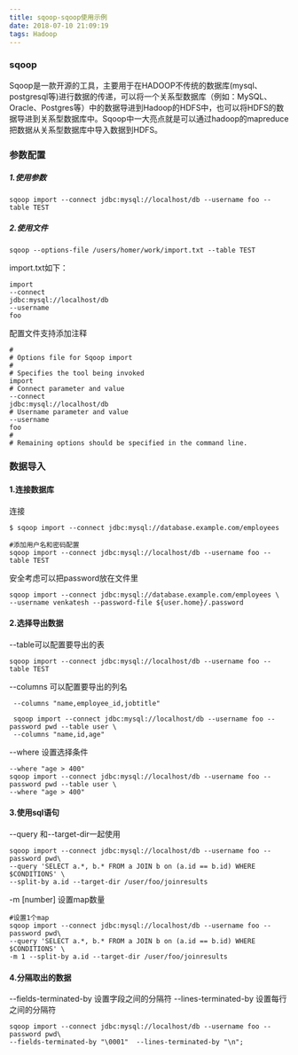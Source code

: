 ```yaml
---
title: sqoop-sqoop使用示例
date: 2018-07-10 21:09:19
tags: Hadoop
---
```

### sqoop
Sqoop是一款开源的工具，主要用于在HADOOP不传统的数据库(mysql、postgresql等)进行数据的传递，可以将一个关系型数据库（例如：MySQL、Oracle、Postgres等）中的数据导进到Hadoop的HDFS中，也可以将HDFS的数据导进到关系型数据库中。Sqoop中一大亮点就是可以通过hadoop的mapreduce把数据从关系型数据库中导入数据到HDFS。
### 参数配置
##### 1.使用参数
```
sqoop import --connect jdbc:mysql://localhost/db --username foo --table TEST
```
##### 2.使用文件
```
sqoop --options-file /users/homer/work/import.txt --table TEST
```
import.txt如下：
```
import
--connect
jdbc:mysql://localhost/db
--username
foo
```
配置文件支持添加注释
```
#
# Options file for Sqoop import
#
# Specifies the tool being invoked
import
# Connect parameter and value
--connect
jdbc:mysql://localhost/db
# Username parameter and value
--username
foo
#
# Remaining options should be specified in the command line.
```
### 数据导入
#### 1.连接数据库
连接

    $ sqoop import --connect jdbc:mysql://database.example.com/employees
    
    #添加用户名和密码配置
    sqoop import --connect jdbc:mysql://localhost/db --username foo --table TEST
安全考虑可以把password放在文件里

    sqoop import --connect jdbc:mysql://database.example.com/employees \
    --username venkatesh --password-file ${user.home}/.password

#### 2.选择导出数据
--table可以配置要导出的表
    
    sqoop import --connect jdbc:mysql://localhost/db --username foo --table TEST
--columns 可以配置要导出的列名

     --columns "name,employee_id,jobtitle"
     
     sqoop import --connect jdbc:mysql://localhost/db --username foo --password pwd --table user \
     --columns "name,id,age"
--where 设置选择条件

    --where "age > 400"
    sqoop import --connect jdbc:mysql://localhost/db --username foo --password pwd --table user \
    --where "age > 400"
    
#### 3.使用sql语句
--query 和--target-dir一起使用

    sqoop import --connect jdbc:mysql://localhost/db --username foo --password pwd\
    --query 'SELECT a.*, b.* FROM a JOIN b on (a.id == b.id) WHERE $CONDITIONS' \
    --split-by a.id --target-dir /user/foo/joinresults

 -m [number] 设置map数量
 
    #设置1个map
    sqoop import --connect jdbc:mysql://localhost/db --username foo --password pwd\
    --query 'SELECT a.*, b.* FROM a JOIN b on (a.id == b.id) WHERE $CONDITIONS' \
    -m 1 --split-by a.id --target-dir /user/foo/joinresults

#### 4.分隔取出的数据

 --fields-terminated-by 设置字段之间的分隔符  --lines-terminated-by 设置每行之间的分隔符
    
    sqoop import --connect jdbc:mysql://localhost/db --username foo --password pwd\
    --fields-terminated-by "\0001"  --lines-terminated-by "\n";